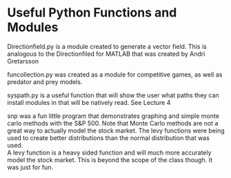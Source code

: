 Useful Python Functions and Modules
=========================
Directionfield.py is a module created to generate a vector field.  This is analogous to the Directionfiled for MATLAB that was created by Andri Gretarsson

funcollection.py was created as a module for competitive games, as well as predator and prey models.

syspath.py is a useful function that will show the user what paths they can install modules in that will be natively read.  See Lecture 4

snp was a fun little program that demonstrates graphing and simple monte carlo methods with the S&P 500.  Note that Monte Carlo methods are not a great 
way to actually model the stock market.  The levy functions were being used to create better distributions than the normal distribution that was used.  
A levy function is a heavy sided function and will much more accurately model the stock market.  This is beyond the scope of the class though.  It was
just for fun.
